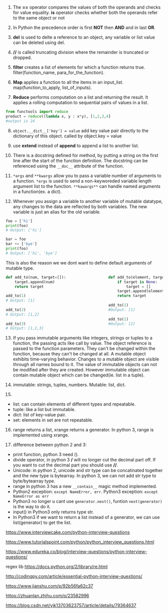 1. The **==** operator compares the values of both the operands and checks for value equality. **is** operator checks whether both the operands refer to the same object or not

2. In Python the precedence order is first **NOT** then **AND** and in last **OR**.  

3. **del** is used to delte a reference to an object, any variable or list value can be deleted using del.  

4. **//** is called truncating division where the remainder is truncated or dropped.

5. **filter** creates a list of elements for which a function returns true. filter(function_name, para_for_the_function).  

6. **Map** applies a function to all the items in an input_list. map(function_to_apply, list_of_inputs).  

7. **Reduce** performs computation on a list and returning the result. It applies a rolling computation to sequential pairs of values in a list.  
```python
from functools import reduce
product = reduce((lambda x, y : x*y), [1,2,3,4]
#output is 24
```
8.  `object.__dict__['key'] = value` add key value pair directly to the dictionary of this object. called by object.key = value

9.  use **extend** instead of **append** to append a list to another list.

10. There is a docstring defined for method, by putting a string on the first line after the start of the function definition. The docstring can be referenced using the `__doc__` attribute of the function.  

11. `*args` and `**kwargs` allow you to pass a variable number of arguments to a function. `*args` is used to send a non-keyworeded variable length argument list to the function. `**kawargs**` can handle named arguments in a function(ex. a dict).  

12. Whenever you assign a variable to another variable of mutable datatype, any changes to the data are reflected by both variables. The new variable is just an alias for the old variable.
```python
foo = ['hi']
print(foo)
# Output: ['hi']

bar = foo
bar += ['bye']
print(foo)
# Output: ['hi', 'bye']
```
This is also the reason we we dont want to define default arguments of mutable type.
```python
def add_to(num, target=[]):                   def add_to(element, target=None):     
    target.append(num)                            if target is None:
    return target                                     target = []
                                                  target.append(element)
add_to(1)                                         return target
# Output: [1]                                 
                                              add_to(1)                     
add_to(2)                                     #Output: [1]
# Output: [1,2]
                                              add_to(1)
add_to(3)                                     #Output: [2]
# Output: [1,2,3]
```

13. If you pass immutable arguments like integers, strings or tuples to a function, the passing acts like call by value. The object reference is passed to the function parameters. They can't be changed within the function, because they can't be changed at all. A mutable object exhibits time-varying behavior. Changes to a mutable object are visible through all names bound to it. The value of immutable objects can not be modified after they are created. However immutable object can contain mutable object which can be changed(ie. list in a tuple).

14. immutable: strings, tuples, numbers. Mutable: list, dict.  

15. 
* list: can contain elements of different types and repeatable.
* tuple: like a list but immutable.
* dict: list of key-value pair.
* set: elements in set are not repeatable.

16. range returns a list, xrange returns a generator. In python 3, range is implemented using xrange.

17. difference between python 2 and 3:
* print function, python 3 need ().
* divide operator, in python 3 **/** will no longer cut the decimal part off. If you want to cut the decimal part you should use **//**.
* Unicode: in python 2, unicode and str type can be concatinated together and the new type is bytearray. In python 3, we can not add str type to byte/bytearray type.
* range in python 3 has a new ``__contain__`` magic method implemented.
* Python2 exception: ```except NameError, err```. Python3 exception: ```except NameError as err```
* Python3 no longer u cant use ```generator.next()```, funtion ```next(generator)``` is the way to do it.
* input() in Python3 only returns type str.
* In Python3 if we want to return a list instead of a generator, we can use list(generator) to get the list.


https://www.interviewcake.com/python-interview-questions

https://www.tutorialspoint.com/python/python_interview_questions.html

https://www.edureka.co/blog/interview-questions/python-interview-questions/

regex lib https://docs.python.org/2/library/re.html

http://codingpy.com/article/essential-python-interview-questions/

https://www.jianshu.com/p/92b56fa62c37

https://zhuanlan.zhihu.com/p/23582996

https://blog.csdn.net/yjk13703623757/article/details/79364637
